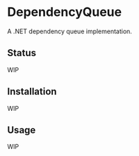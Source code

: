 # DependencyQueue

A .NET dependency queue implementation.

## Status

WIP

## Installation

WIP

## Usage

WIP
